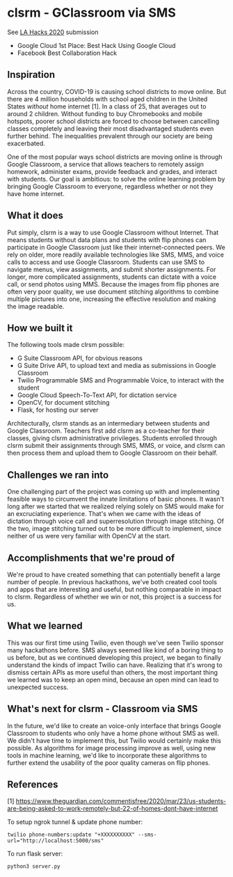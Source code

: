 # clsrm - GClassroom via SMS
See [LA Hacks 2020](https://devpost.com/software/clsrm-google-classroom-via-sms) submission
  - Google Cloud 1st Place: Best Hack Using Google Cloud
  - Facebook Best Collaboration Hack

## Inspiration
Across the country, COVID-19 is causing school districts to move online. But there are 4 million households with school aged children in the United States *without* home internet [1]. In a class of 25, that averages out to around 2 children. Without funding to buy Chromebooks and mobile hotspots, poorer school districts are forced to choose between cancelling classes completely and leaving their most disadvantaged students even further behind. The inequalities prevalent through our society are being exacerbated. 

One of the most popular ways school districts are moving online is through Google Classroom, a service that allows teachers to remotely assign homework, administer exams, provide feedback and grades, and interact with students. Our goal is ambitious: to solve the online learning problem by bringing Google Classroom to everyone, regardless whether or not they have home internet.

## What it does

Put simply, clsrm is a way to use Google Classroom without Internet. That means students without data plans and students with flip phones can participate in Google Classroom just like their internet-connected peers. We rely on older, more readily available technologies like SMS, MMS, and voice calls to access and use Google Classroom. Students can use SMS to navigate menus, view assignments, and submit shorter assignments. For longer, more complicated assignments, students can dictate with a voice call, or send photos using MMS. Because the images from flip phones are often very poor quality, we use document stitching algorithms to combine multiple pictures into one, increasing the effective resolution and making the image readable.

## How we built it

The following tools made clrsm possible:
* G Suite Classroom API, for obvious reasons
* G Suite Drive API, to upload text and media as submissions in Google Classroom
* Twilio Programmable SMS and Programmable Voice, to interact with the student
* Google Cloud Speech-To-Text API, for dictation service
* OpenCV, for document stitching
* Flask, for hosting our server

Architecturally, clsrm stands as an intermediary between students and Google Classroom. Teachers first add clsrm as a co-teacher for their classes, giving clsrm administrative privileges. Students enrolled through clsrm submit their assignments through SMS, MMS, or voice, and clsrm can then process them and upload them to Google Classroom on their behalf.

## Challenges we ran into

One challenging part of the project was coming up with and implementing feasible ways to circumvent the innate limitations of basic phones. It wasn't long after we started that we realized relying solely on SMS would make for an excruciating experience. That's when we came with the ideas of dictation through voice call and superresolution through image stitching. Of the two, image stitching turned out to be more difficult to implement, since neither of us were very familiar with OpenCV at the start.

## Accomplishments that we're proud of

We're proud to have created something that can potentially benefit a large number of people. In previous hackathons, we've both created cool tools and apps that are interesting and useful, but nothing comparable in impact to clsrm. Regardless of whether we win or not, this project is a success for us.

## What we learned

This was our first time using Twilio, even though we've seen Twilio sponsor many hackathons before. SMS always seemed like kind of a boring thing to us before, but as we continued developing this project, we began to finally understand the kinds of impact Twilio can have. Realizing that it's wrong to dismiss certain APIs as more useful than others, the most important thing we learned was to keep an open mind, because an open mind can lead to unexpected success.

## What's next for clsrm - Classroom via SMS
In the future, we'd like to create an voice-only interface that brings Google Classroom to students who only have a home phone without SMS as well. We didn't have time to implement this, but Twilio would certainly make this possible. As algorithms for image processing improve as well, using new tools in machine learning, we'd like to incorporate these algorithms to further extend the usability of the poor quality cameras on flip phones. 

## References
[1] https://www.theguardian.com/commentisfree/2020/mar/23/us-students-are-being-asked-to-work-remotely-but-22-of-homes-dont-have-internet

To setup ngrok tunnel & update phone number:
```
twilio phone-numbers:update "+XXXXXXXXXX" --sms-url="http://localhost:5000/sms"
```

To run flask server:
```
python3 server.py
```

